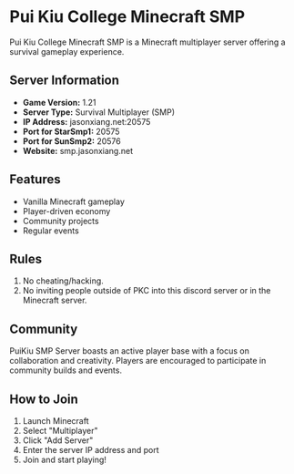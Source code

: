 # Pui Kiu College Minecraft SMP

Pui Kiu College Minecraft SMP is a Minecraft multiplayer server offering a survival gameplay experience. 

## Server Information

- **Game Version:** 1.21
- **Server Type:** Survival Multiplayer (SMP)
- **IP Address:** jasonxiang.net:20575
- **Port for StarSmp1:** 20575
- **Port for SunSmp2:** 20576
- **Website:** smp.jasonxiang.net

## Features

- Vanilla Minecraft gameplay
- Player-driven economy
- Community projects
- Regular events

## Rules

1. No cheating/hacking.
2. No inviting people outside of PKC into this discord server or in the Minecraft server.

## Community

PuiKiu SMP Server boasts an active player base with a focus on collaboration and creativity. Players are encouraged to participate in community builds and events.

## How to Join

1. Launch Minecraft
2. Select "Multiplayer"
3. Click "Add Server"
4. Enter the server IP address and port
5. Join and start playing!
